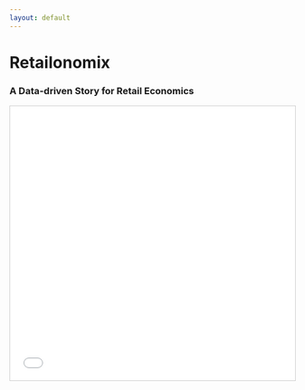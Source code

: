 ```yaml
---
layout: default
---
```



# Retailonomix

### A Data-driven Story for Retail Economics

<iframe src="//www.slideshare.net/slideshow/embed_code/11906176" width="595" height="485" frameborder="0" marginwidth="0" marginheight="0" scrolling="no" style="border:1px solid #CCC; border-width:1px; margin-bottom:5px; max-width: 100%;" allowfullscreen> </iframe> 
